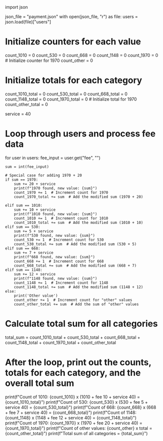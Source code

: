 import json

json_file = "payment.json"
with open(json_file, "r") as file:
    users = json.load(file)["users"]

# Initialize counters for each value
count_1010 = 0
count_530 = 0
count_668 = 0
count_1148 = 0
count_1970 = 0  # Initialize counter for 1970
count_other = 0

# Initialize totals for each category
count_1010_total = 0
count_530_total = 0
count_668_total = 0
count_1148_total = 0
count_1970_total = 0  # Initialize total for 1970
count_other_total = 0

service = 40

# Loop through users and process fee data
for user in users:
    fee_input = user.get("fee", "")
    
    sum = int(fee_input)

    # Special case for adding 1970 + 20
    if sum == 1970:
        sum += 20 + service
        print(f"1970 found, new value: {sum}")
        count_1970 += 1  # Increment count for 1970
        count_1970_total += sum  # Add the modified sum (1970 + 20)

    elif sum == 1010:
        sum += 10 + service
        print(f"1010 found, new value: {sum}")
        count_1010 += 1  # Increment count for 1010
        count_1010_total += sum  # Add the modified sum (1010 + 10)
    elif sum == 530:
        sum += 5 + service
        print(f"530 found, new value: {sum}")
        count_530 += 1  # Increment count for 530
        count_530_total += sum  # Add the modified sum (530 + 5)
    elif sum == 668:
        sum += 7 + service
        print(f"668 found, new value: {sum}")
        count_668 += 1  # Increment count for 668
        count_668_total += sum  # Add the modified sum (668 + 7)
    elif sum == 1148:
        sum += 12 + service
        print(f"1148 found, new value: {sum}")
        count_1148 += 1  # Increment count for 1148
        count_1148_total += sum  # Add the modified sum (1148 + 12)
    else:
        print('Other value')
        count_other += 1  # Increment count for "other" values
        count_other_total += sum  # Add the sum of "other" values

# Calculate total sum for all categories
total_sum = count_1010_total + count_530_total + count_668_total + count_1148_total + count_1970_total + count_other_total

# After the loop, print out the counts, totals for each category, and the overall total sum
print(f"Count of 1010: {count_1010} x (1010 + fee 10 + service 40) = {count_1010_total}")
print(f"Count of 530: {count_530} x (530 + fee 5 + service 40) = {count_530_total}")
print(f"Count of 668: {count_668} x (668 + fee 7 + service 40) = {count_668_total}")
print(f"Count of 1148: {count_1148} x (1148 + fee 12 + service 40) = {count_1148_total}")
print(f"Count of 1970: {count_1970} x (1970 + fee 20 + service 40) = {count_1970_total}")
print(f"Count of other values: {count_other} x total = {count_other_total}")
print(f"Total sum of all categories = {total_sum}")
